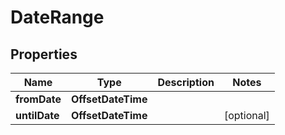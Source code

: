 

# DateRange


## Properties

| Name | Type | Description | Notes |
|------------ | ------------- | ------------- | -------------|
|**fromDate** | **OffsetDateTime** |  |  |
|**untilDate** | **OffsetDateTime** |  |  [optional] |



